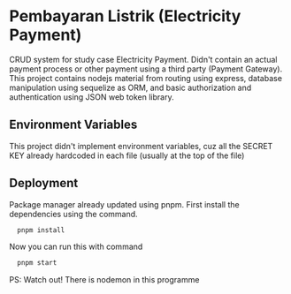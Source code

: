 
# Pembayaran Listrik (Electricity Payment)

CRUD system for study case Electricity Payment. Didn't contain an actual payment process or other payment using a third party (Payment Gateway). This project contains nodejs material from routing using express, database manipulation using sequelize as ORM,  and basic authorization and authentication using JSON web token library. 
## Environment Variables

This project didn't implement environment variables, cuz all the SECRET KEY already hardcoded in each file (usually at the top of the file)


## Deployment

Package manager already updated using pnpm. First install the dependencies using the command.

```bash
  pnpm install
```

Now you can run this with command

```bash
  pnpm start
```

PS: Watch out! There is nodemon in this programme
